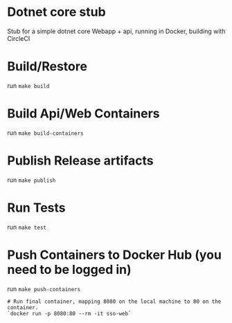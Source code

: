# Dotnet core stub
Stub for a simple dotnet core Webapp + api, running in Docker, building with CircleCI

# Build/Restore
run `make build`

# Build Api/Web Containers
run `make build-containers`

# Publish Release artifacts
run `make publish`

# Run Tests
run `make test`

# Push Containers to Docker Hub (you need to be logged in)
run `make push-containers`

```
# Run final container, mapping 8080 on the local machine to 80 on the container.
`docker run -p 8080:80 --rm -it sso-web`
```